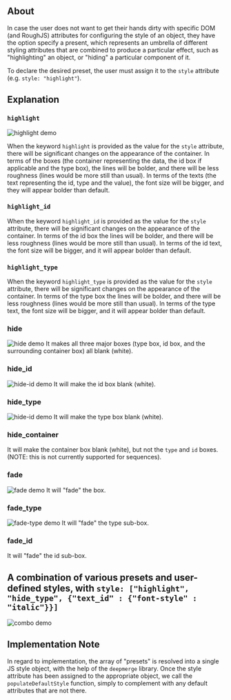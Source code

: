 ## About
In case the user does not want to get their hands dirty with specific DOM (and RoughJS) attributes
for configuring the style of an object, they have the option specify a present, which represents
an umbrella of different styling attributes that are combined to produce a particular effect, such
as "highlighting" an object, or "hiding" a particular component of it.

To declare the desired preset, the user must assign it to the `style` attribute 
(e.g. `style: "highlight"`).

## Explanation

### `highlight`
![highlight demo](../images/presets_md/highlight.png)

When the keyword `highlight` is provided as the value for the `style` attribute, there will be significant
changes on the appearance of the container. In terms of the boxes (the container representing the data, the id box
if applicable and the type box), the lines will be bolder, and there will be less roughness (lines would be more still
than usual). In terms of the texts (the text representing the id, type and the value), the font size will be bigger,
and they will appear bolder than default.


### `highlight_id`

When the keyword `highlight_id` is provided as the value for the `style` attribute, there will be significant
changes on the appearance of the container. In terms of the id box the lines will be bolder, and there will be
less roughness (lines would be more still than usual). In terms of the id text, the font size will be bigger, and it
will appear bolder than default.

### `highlight_type`

When the keyword `highlight_type` is provided as the value for the `style` attribute, there will be significant
changes on the appearance of the container. In terms of the type box the lines will be bolder, and there will be
less roughness (lines would be more still than usual). In terms of the type text, the font size will be bigger, and it
will appear bolder than default.

### hide
![hide demo](../images/presets_md/hide.png)
It makes all three major boxes (type box, id box, and the surrounding container box) all blank (white).

### hide_id
![hide-id demo](../images/presets_md/hide_id.png)
It will make the id box blank (white).

### hide_type
![hide-id demo](../images/presets_md/hide_type.png)
It will make the type box blank (white).

### hide_container
It will make the container box blank (white), but not the `type` and `id` boxes.
(NOTE: this is not currently supported for sequences).

### fade
![fade demo](../images/presets_md/fade.png)
It will "fade" the box.

### fade_type
![fade-type demo](../images/presets_md/fade_type.png)
It will "fade" the type sub-box.

### fade_id
It will "fade" the id sub-box.

## A combination of various presets and user-defined styles, with `style: ["highlight", "hide_type", {"text_id" : {"font-style" : "italic"}}]`
![combo demo](../images/presets_md/combo.png)

## Implementation Note
In regard to implementation, the array of "presets" is resolved into a single JS style object, with the help of the 
`deepmerge` library.
Once the style attribute has been assigned to the appropriate object, we call 
the `populateDefaultStyle` function, simply to complement with any default attributes
that are not there.